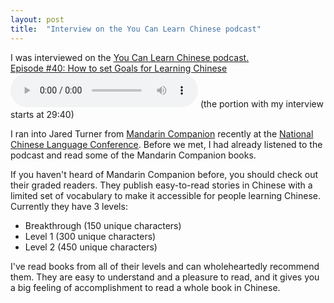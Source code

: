 ```yaml
---
layout: post
title:  "Interview on the You Can Learn Chinese podcast"
---
```

I was interviewed on the [You Can Learn Chinese podcast. <br>Episode #40: How to set Goals for Learning Chinese](https://youcanlearnchinese.mandarincompanion.com/episodes/40-how-to-set-goals-for-learning-chinese)
<audio controls src="https://data.dong-chinese.com/upload/40_tc.mp3">
 Your browser does not support the <code>audio</code> element.
 </audio>
 (the portion with my interview starts at 29:40)

 I ran into Jared Turner from [Mandarin Companion](https://mandarincompanion.com/) recently at the [National Chinese Language Conference](https://asiasociety.org/national-chinese-language-conference). Before we met, I had already listened to the podcast and read some of the Mandarin Companion books.

If you haven't heard of Mandarin Companion before, you should check out their graded readers. They publish easy-to-read stories in Chinese with a limited set of vocabulary to make it accessible for people learning Chinese. Currently they have 3 levels:

 - Breakthrough (150 unique characters)
 - Level 1 (300 unique characters)
 - Level 2 (450 unique characters)

I've read books from all of their levels and can wholeheartedly recommend them. They are easy to understand and a pleasure to read, and it gives you a big feeling of accomplishment to read a whole book in Chinese.